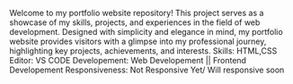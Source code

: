 Welcome to my portfolio website repository! This project serves as a showcase of my skills, projects, and experiences in the field of web development. Designed with simplicity and elegance in mind, my portfolio website provides visitors with a glimpse into my professional journey, highlighting key projects, achievements, and interests. Skills: HTML,CSS Editor: VS CODE Developement: Web Developement || Frontend Developement Responsiveness: Not Responsive Yet/ Will responsive soon
